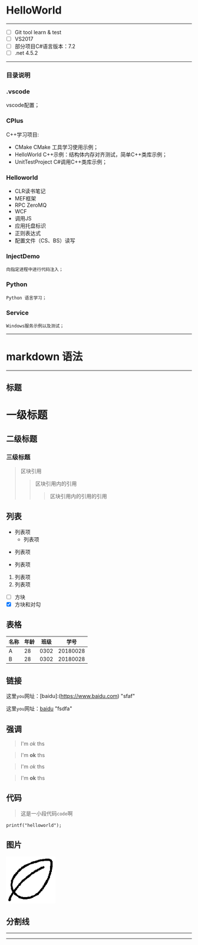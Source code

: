 # HelloWorld
***
- [ ] Git tool learn & test
- [ ] VS2017
- [ ] 部分项目C#语言版本：7.2
- [ ] .net 4.5.2
***
### 目录说明

### .vscode
vscode配置；
### CPlus
C++学习项目:
- CMake  CMake 工具学习使用示例；
- HelloWorld C++示例：结构体内存对齐测试，简单C++类库示例；
- UnitTestProject C#调用C++类库示例；
### Helloworld
* CLR读书笔记
* MEF框架
* RPC ZeroMQ
* WCF
* 调用JS
* 应用托盘标识
* 正则表达式
* 配置文件（CS、BS）读写
### InjectDemo
    向指定进程中进行代码注入；    
### Python
    Python 语言学习；
### Service
    Windows服务示例以及测试；

***
# markdown 语法
***
## 标题
# 一级标题
## 二级标题
### 三级标题
> 区块引用
>> 区块引用内的引用
>>> 区块引用内的引用的引用
## 列表
* 列表项
    * 列表项
- 列表项
+ 列表项
1. 列表项
2. 列表项
- [ ] 方块
- [x] 方块和对勾
## 表格
|名称|年龄|班级|学号|
|----|---|----|----|
|A|28|0302|20180028|
|B|28|0302|20180028|
## 链接
这里`you`网址：[baidu]:(https://www.baidu.com) "sfaf"
>
这里`you`网址：[baidu](https://www.baidu.com) "fsdfa"
## 强调
> I'm *ok* ths

> I'm **ok** ths

> I'm _ok_ ths

> I'm __ok__ ths
## 代码
> 这是一小段代码`code`啊
```
printf("helloworld");
```
## 图片
![代替文字](/leaf.png)
## 分割线
***
___
